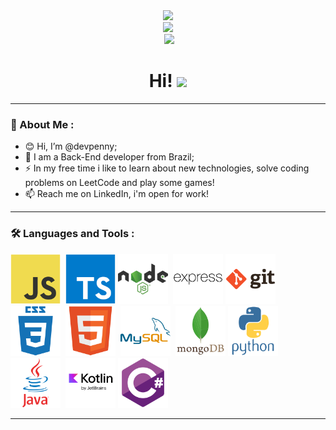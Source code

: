 <div id="header" align="center">
  <img src="https://media.giphy.com/media/UoLt6Tm8wlSnWGfSFs/giphy.gif"></img>
  
  <div id="badges">
    <a href="https://www.linkedin.com/in/matheusfpenna/">
        <img src="https://img.shields.io/badge/LinkedIn-blue?logo=linkedin&logoColor=white&style=for-the-badge"></img>
    </a>
  </div>
  <img src="https://komarev.com/ghpvc/?username=devpenny&style=flat-square&color=blue" alt=""/>
  <a href="https://leetcode.com/u/teutoven/">
        <img src="https://img.shields.io/badge/LeetCode-000000?style=for-the-badge&logo=LeetCode&logoColor="></img>
  </a>

  <h1>
    Hi!
    <img src="https://media.giphy.com/media/hvRJCLFzcasrR4ia7z/giphy.gif" width="30"/>
  </h1>

</div>

---

### 👀 About Me :
- 😊 Hi, I’m @devpenny;
- 💞️ I am a Back-End developer from Brazil;
- :zap: In my free time i like to learn about new technologies, solve coding problems on LeetCode and play some games!
- 📫 Reach me on LinkedIn, i'm open for work!

---

### :hammer_and_wrench: Languages and Tools :
<div>
  <img src="https://github.com/devicons/devicon/blob/master/icons/javascript/javascript-original.svg" title="JavaScript" alt="JavaScript" width="80" height="80"/>&nbsp;
  <img src="https://github.com/devicons/devicon/blob/master/icons/typescript/typescript-original.svg" title="Git" **alt="Git" width="80" height="80"/>
  <img src="https://github.com/devicons/devicon/blob/master/icons/nodejs/nodejs-original-wordmark.svg" title="NodeJS" alt="NodeJS" width="80" height="80"/>&nbsp;
  <img src="https://github.com/devicons/devicon/blob/master/icons/express/express-original-wordmark.svg" title="Git" **alt="Git" width="80" height="80"/>
  <img src="https://github.com/devicons/devicon/blob/master/icons/git/git-original-wordmark.svg" title="Git" **alt="Git" width="80" height="80"/>
  <img src="https://github.com/devicons/devicon/blob/master/icons/css3/css3-plain-wordmark.svg"  title="CSS3" alt="CSS" width="80" height="80"/>&nbsp;
  <img src="https://github.com/devicons/devicon/blob/master/icons/html5/html5-original.svg" title="HTML5" alt="HTML" width="80" height="80"/>&nbsp;
  <img src="https://github.com/devicons/devicon/blob/master/icons/mysql/mysql-original-wordmark.svg" title="MySQL"  alt="MySQL" width="80" height="80"/>&nbsp; 
  <img src="https://github.com/devicons/devicon/blob/master/icons/mongodb/mongodb-original-wordmark.svg" title="Git" **alt="Git" width="80" height="80"/>
  <img src="https://github.com/devicons/devicon/blob/master/icons/python/python-original-wordmark.svg" title="Git" **alt="Git" width="80" height="80"/>
  <img src="https://github.com/devicons/devicon/blob/master/icons/java/java-original-wordmark.svg" title="Java" alt="Java" width="80" height="80"/>&nbsp;
  <img src="https://raw.githubusercontent.com/devicons/devicon/ca28c779441053191ff11710fe24a9e6c23690d6/icons/kotlin/kotlin-original-wordmark.svg" height="80" width="80">
  <img src="https://raw.githubusercontent.com/devicons/devicon/ca28c779441053191ff11710fe24a9e6c23690d6/icons/csharp/csharp-original.svg" height="80" width="80">
</div>

---



<!---
### :fire: My Stats :
[![GitHub Streak](http://github-readme-streak-stats.herokuapp.com?user=devpenny&theme=dark)](https://git.io/streak-stats)
![LeetCode Stats](https://leetcode-stats-api.herokuapp.com/teutoven)
--->

<!---
[![Top Langs](https://github-readme-stats.vercel.app/api/top-langs/?username=devpenny&layout=compact&theme=vision-friendly-dark)](https://github.com/anuraghazra/github-readme-stats)
--->

<!---
devpenny/devpenny is a ✨ special ✨ repository because its `README.md` (this file) appears on your GitHub profile.
You can click the Preview link to take a look at your changes.
--->
